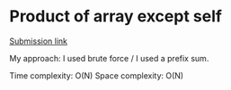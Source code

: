 # Product of array except self

[Submission link](https://leetcode.com/problems/product-of-array-except-self/submissions/1262098023/)

My approach:
I used brute force / I used a prefix sum.

Time complexity: O(N)
Space complexity: O(N)